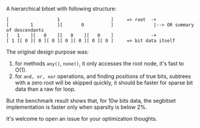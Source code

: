 A hierarchical bitset with following structure:

```
[                  1                   ]     => root  -+
[        1         ][       0          ]               |--> OR summary of descendants
[   1    ][   0    ][   0    ][   0    ]              -+
[ 1 ][ 0 ][ 0 ][ 0 ][ 0 ][ 0 ][ 0 ][ 0 ]     => bit data itself
```

The original design purpose was:

1. for methods `any()`, `none()`, it only accesses the root node, it's fast to O(1).
2. for `and, or, xor` operations, and finding positions of true bits, subtrees with a zero root will be skipped quickly,
   it should be faster for sparse bit data than a raw for loop.

But the benchmark result shows that, for 10w bits data, the segbitset implementation is faster only when sparsity is below 2%.

It's welcome to open an issue for your optimization thoughts.
